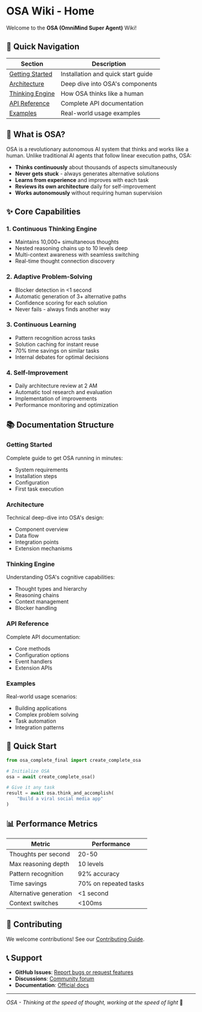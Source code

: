 # OSA Wiki - Home

Welcome to the **OSA (OmniMind Super Agent)** Wiki!

## 🚀 Quick Navigation

| Section | Description |
|---------|------------|
| [Getting Started](#getting-started) | Installation and quick start guide |
| [Architecture](#architecture) | Deep dive into OSA's components |
| [Thinking Engine](#thinking-engine) | How OSA thinks like a human |
| [API Reference](#api-reference) | Complete API documentation |
| [Examples](#examples) | Real-world usage examples |

## 🧠 What is OSA?

OSA is a revolutionary autonomous AI system that thinks and works like a human. Unlike traditional AI agents that follow linear execution paths, OSA:

- **Thinks continuously** about thousands of aspects simultaneously
- **Never gets stuck** - always generates alternative solutions
- **Learns from experience** and improves with each task
- **Reviews its own architecture** daily for self-improvement
- **Works autonomously** without requiring human supervision

## ✨ Core Capabilities

### 1. Continuous Thinking Engine
- Maintains 10,000+ simultaneous thoughts
- Nested reasoning chains up to 10 levels deep
- Multi-context awareness with seamless switching
- Real-time thought connection discovery

### 2. Adaptive Problem-Solving
- Blocker detection in <1 second
- Automatic generation of 3+ alternative paths
- Confidence scoring for each solution
- Never fails - always finds another way

### 3. Continuous Learning
- Pattern recognition across tasks
- Solution caching for instant reuse
- 70% time savings on similar tasks
- Internal debates for optimal decisions

### 4. Self-Improvement
- Daily architecture review at 2 AM
- Automatic tool research and evaluation
- Implementation of improvements
- Performance monitoring and optimization

## 📚 Documentation Structure

### Getting Started
Complete guide to get OSA running in minutes:
- System requirements
- Installation steps
- Configuration
- First task execution

### Architecture
Technical deep-dive into OSA's design:
- Component overview
- Data flow
- Integration points
- Extension mechanisms

### Thinking Engine
Understanding OSA's cognitive capabilities:
- Thought types and hierarchy
- Reasoning chains
- Context management
- Blocker handling

### API Reference
Complete API documentation:
- Core methods
- Configuration options
- Event handlers
- Extension APIs

### Examples
Real-world usage scenarios:
- Building applications
- Complex problem solving
- Task automation
- Integration patterns

## 🎯 Quick Start

```python
from osa_complete_final import create_complete_osa

# Initialize OSA
osa = await create_complete_osa()

# Give it any task
result = await osa.think_and_accomplish(
    "Build a viral social media app"
)
```

## 📊 Performance Metrics

| Metric | Performance |
|--------|------------|
| Thoughts per second | 20-50 |
| Max reasoning depth | 10 levels |
| Pattern recognition | 92% accuracy |
| Time savings | 70% on repeated tasks |
| Alternative generation | <1 second |
| Context switches | <100ms |

## 🤝 Contributing

We welcome contributions! See our [Contributing Guide](https://github.com/prakashgbid/omnimind/blob/main/CONTRIBUTING.md).

## 📞 Support

- **GitHub Issues**: [Report bugs or request features](https://github.com/prakashgbid/omnimind/issues)
- **Discussions**: [Community forum](https://github.com/prakashgbid/omnimind/discussions)
- **Documentation**: [Official docs](https://prakashgbid.github.io/omnimind/)

---

*OSA - Thinking at the speed of thought, working at the speed of light* 🚀